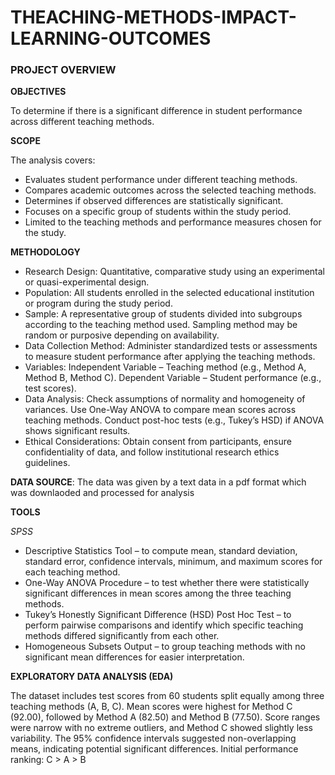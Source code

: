 # THEACHING-METHODS-IMPACT-LEARNING-OUTCOMES
### PROJECT OVERVIEW
**OBJECTIVES**

To determine if there is a significant difference in student performance across different teaching methods.

**SCOPE**

The analysis covers:
- Evaluates student performance under different teaching methods.
- Compares academic outcomes across the selected teaching methods.
- Determines if observed differences are statistically significant.
- Focuses on a specific group of students within the study period.
- Limited to the teaching methods and performance measures chosen for the study.
  
**METHODOLOGY**
- Research Design: Quantitative, comparative study using an experimental or quasi-experimental design.
- Population: All students enrolled in the selected educational institution or program during the study period.
- Sample: A representative group of students divided into subgroups according to the teaching method used. Sampling method may be random or purposive depending on availability.
- Data Collection Method: Administer standardized tests or assessments to measure student performance after applying the teaching methods.
- Variables:
Independent Variable – Teaching method (e.g., Method A, Method B, Method C).
Dependent Variable – Student performance (e.g., test scores).
- Data Analysis:
Check assumptions of normality and homogeneity of variances.
Use One-Way ANOVA to compare mean scores across teaching methods.
Conduct post-hoc tests (e.g., Tukey’s HSD) if ANOVA shows significant results.
- Ethical Considerations: Obtain consent from participants, ensure confidentiality of data, and follow institutional research ethics guidelines.

**DATA SOURCE**:
The data was given by a text data in a pdf format which was downlaoded and processed for analysis

**TOOLS**

_SPSS_

- Descriptive Statistics Tool – to compute mean, standard deviation, standard error, confidence intervals, minimum, and maximum scores for each teaching method.
- One-Way ANOVA Procedure – to test whether there were statistically significant differences in mean scores among the three teaching methods.
- Tukey’s Honestly Significant Difference (HSD) Post Hoc Test – to perform pairwise comparisons and identify which specific teaching methods differed significantly from each other.
- Homogeneous Subsets Output – to group teaching methods with no significant mean differences for easier interpretation.
  
**EXPLORATORY DATA ANALYSIS (EDA)**

The dataset includes test scores from 60 students split equally among three teaching methods (A, B, C). Mean scores were highest for Method C (92.00), followed by Method A (82.50) and Method B (77.50). Score ranges were narrow with no extreme outliers, and Method C showed slightly less variability. The 95% confidence intervals suggested non-overlapping means, indicating potential significant differences. Initial performance ranking: C > A > B
